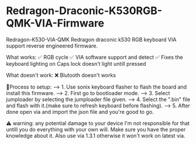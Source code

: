 # Redragon-Draconic-K530RGB-QMK-VIA-Firmware
Redragon-K530-VIA-QMK Redragon draconic k530 RGB keyboard VIA support reverse engineered firmware.

What works: 
✅ RGB cycle 
✅ VIA software support and detect 
✅ Fixes the keyboard lighting on Caps lock doesn't light untill pressed

What doesn't work: 
❌ Blutooth doesn't works 

🔮Process to setup: --> 1. Use sonix keyboard flasher to flash the board and install this firmware. --> 2. First go to bootloader mode. --> 3. Select jumploader by selecting the jumploader file given. --> 4. Select the ".bin" file and flash with it.(make sure to refresh keyboard before flashing). --> 5. After done open via and import the json file and you're good to go.

⚠ warning: any potential damage to your device I'm not responsible for that untill you do everything with your own will. Make sure you have the proper knowledge about it. Also use via 1.3.1 otherwise it won't work on latest via.
